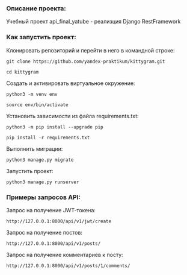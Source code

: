 ### Описание проекта:
Учебный проект api_final_yatube  - реализция Django RestFramework

### Как запустить проект:

Клонировать репозиторий и перейти в него в командной строке:

```
git clone https://github.com/yandex-praktikum/kittygram.git
```

```
cd kittygram
```

Cоздать и активировать виртуальное окружение:

```
python3 -m venv env
```

```
source env/bin/activate
```

Установить зависимости из файла requirements.txt:

```
python3 -m pip install --upgrade pip
```

```
pip install -r requirements.txt
```

Выполнить миграции:

```
python3 manage.py migrate
```

Запустить проект:

```
python3 manage.py runserver
```

### Примеры запросов API:

Запрос на получение JWT-токена: 
```
http://127.0.0.1:8000/api/v1/jwt/create
```

Запрос на получение постов:

```
http://127.0.0.1:8000/api/v1/posts/
```

Запрос на получение комментариев к посту: 

```
http://127.0.0.1:8000/api/v1/posts/1/comments/
```